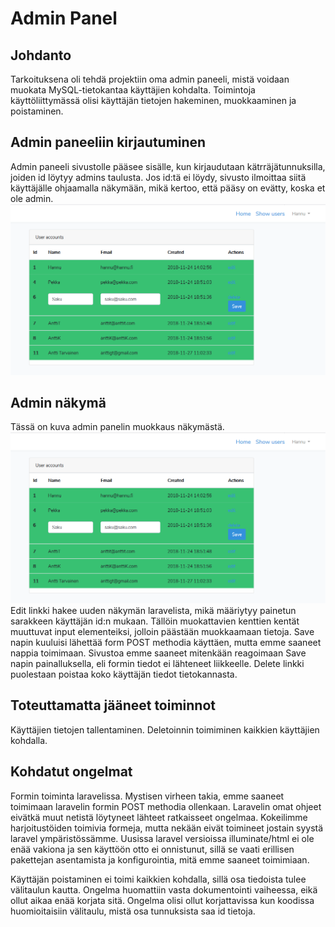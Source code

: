 # Admin Panel

## Johdanto
Tarkoituksena oli tehdä projektiin oma admin paneeli, mistä voidaan muokata MySQL-tietokantaa käyttäjien kohdalta. Toimintoja käyttöliittymässä olisi käyttäjän tietojen hakeminen, muokkaaminen ja poistaminen.

## Admin paneeliin kirjautuminen
Admin paneeli sivustolle pääsee sisälle, kun kirjaudutaan kätrräjätunnuksilla, joiden id löytyy admins taulusta. Jos id:tä ei löydy, sivusto ilmoittaa siitä käyttäjälle ohjaamalla näkymään, mikä kertoo, että pääsy on evätty, koska et ole admin.
![Admin Edit näkymä](../images/apedit.PNG)

## Admin näkymä
Tässä on kuva admin panelin muokkaus näkymästä.
![Admin Edit näkymä](../images/apedit.PNG)
Edit linkki hakee uuden näkymän laravelista, mikä määriytyy painetun sarakkeen käyttäjän id:n mukaan. Tällöin muokattavien kenttien kentät muuttuvat input elementeiksi, jolloin päästään muokkaamaan tietoja. Save napin kuuluisi lähettää form POST methodia käyttäen, mutta emme saaneet nappia toimimaan. Sivustoa emme saaneet mitenkään reagoimaan Save napin painalluksella, eli formin tiedot ei lähteneet liikkeelle. Delete linkki puolestaan poistaa koko käyttäjän tiedot tietokannasta.

## Toteuttamatta jääneet toiminnot

Käyttäjien tietojen tallentaminen. Deletoinnin toimiminen kaikkien käyttäjien kohdalla.

## Kohdatut ongelmat

Formin toiminta laravelissa. Mystisen virheen takia, emme saaneet toimimaan laravelin formin POST methodia ollenkaan. Laravelin omat ohjeet eivätkä muut netistä löytyneet lähteet ratkaisseet ongelmaa. Kokeilimme harjoitustöiden toimivia formeja, mutta nekään eivät toimineet jostain syystä laravel ympäristössämme. Uusissa laravel versioissa illuminate/html ei ole enää vakiona ja sen käyttöön otto ei onnistunut, sillä se vaati erillisen pakettejan asentamista ja konfigurointia, mitä emme saaneet toimimiaan.

Käyttäjän poistaminen ei toimi kaikkien kohdalla, sillä osa tiedoista tulee välitaulun kautta. Ongelma huomattiin vasta dokumentointi vaiheessa, eikä ollut aikaa enää korjata sitä. Ongelma olisi ollut korjattavissa kun koodissa huomioitaisiin välitaulu, mistä osa tunnuksista saa id tietoja.

